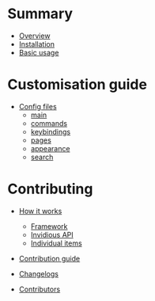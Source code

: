 # Summary

- [Overview](README.md)
- [Installation](installation.md)
- [Basic usage](basic_usage.md)

# Customisation guide

- [Config files](config/README.md)
	- [main](config/main.md)
	- [commands](config/commands.md)
	- [keybindings](config/keybindings.md)
	- [pages](config/pages.md)
	- [appearance](config/appearance.md)
	- [search](config/search.md)

# Contributing

- [How it works]()
	- [Framework]()
	- [Invidious API]()
	- [Individual items]()

- [Contribution guide]()

- [Changelogs](changelogs.md)
- [Contributors](contributors.md)
